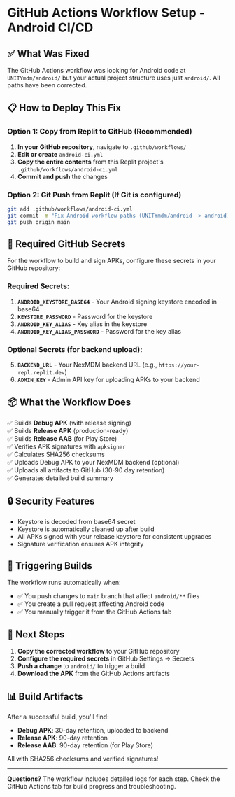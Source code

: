 # GitHub Actions Workflow Setup - Android CI/CD

## ✅ What Was Fixed

The GitHub Actions workflow was looking for Android code at `UNITYmdm/android/` but your actual project structure uses just `android/`. All paths have been corrected.

## 📋 How to Deploy This Fix

### Option 1: Copy from Replit to GitHub (Recommended)

1. **In your GitHub repository**, navigate to `.github/workflows/`
2. **Edit or create** `android-ci.yml`
3. **Copy the entire contents** from this Replit project's `.github/workflows/android-ci.yml`
4. **Commit and push** the changes

### Option 2: Git Push from Replit (If Git is configured)

```bash
git add .github/workflows/android-ci.yml
git commit -m "Fix Android workflow paths (UNITYmdm/android -> android)"
git push origin main
```

## 🔑 Required GitHub Secrets

For the workflow to build and sign APKs, configure these secrets in your GitHub repository:

### Required Secrets:
1. **`ANDROID_KEYSTORE_BASE64`** - Your Android signing keystore encoded in base64
2. **`KEYSTORE_PASSWORD`** - Password for the keystore
3. **`ANDROID_KEY_ALIAS`** - Key alias in the keystore
4. **`ANDROID_KEY_ALIAS_PASSWORD`** - Password for the key alias

### Optional Secrets (for backend upload):
5. **`BACKEND_URL`** - Your NexMDM backend URL (e.g., `https://your-repl.replit.dev`)
6. **`ADMIN_KEY`** - Admin API key for uploading APKs to your backend

## 📦 What the Workflow Does

✅ Builds **Debug APK** (with release signing)  
✅ Builds **Release APK** (production-ready)  
✅ Builds **Release AAB** (for Play Store)  
✅ Verifies APK signatures with `apksigner`  
✅ Calculates SHA256 checksums  
✅ Uploads Debug APK to your NexMDM backend (optional)  
✅ Uploads all artifacts to GitHub (30-90 day retention)  
✅ Generates detailed build summary  

## 🔒 Security Features

- Keystore is decoded from base64 secret
- Keystore is automatically cleaned up after build
- All APKs signed with your release keystore for consistent upgrades
- Signature verification ensures APK integrity

## 🚀 Triggering Builds

The workflow runs automatically when:
- ✅ You push changes to `main` branch that affect `android/**` files
- ✅ You create a pull request affecting Android code
- ✅ You manually trigger it from the GitHub Actions tab

## 🎯 Next Steps

1. **Copy the corrected workflow** to your GitHub repository
2. **Configure the required secrets** in GitHub Settings → Secrets
3. **Push a change** to `android/` to trigger a build
4. **Download the APK** from the GitHub Actions artifacts

## 📊 Build Artifacts

After a successful build, you'll find:

- **Debug APK**: 30-day retention, uploaded to backend
- **Release APK**: 90-day retention  
- **Release AAB**: 90-day retention (for Play Store)

All with SHA256 checksums and verified signatures!

---

**Questions?** The workflow includes detailed logs for each step. Check the GitHub Actions tab for build progress and troubleshooting.
